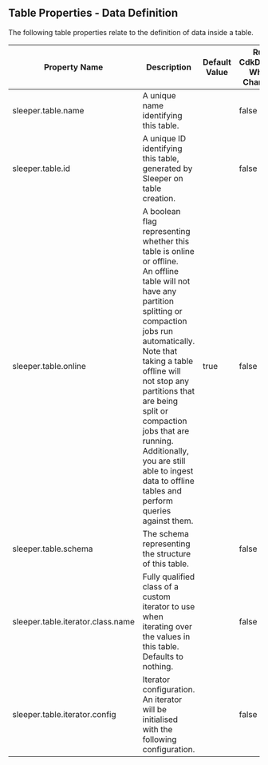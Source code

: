 ## Table Properties - Data Definition

The following table properties relate to the definition of data inside a table.

| Property Name                     | Description                                                                                                                                                                                                                                                                                                                                                                                         | Default Value | Run CdkDeploy When Changed |
|-----------------------------------|-----------------------------------------------------------------------------------------------------------------------------------------------------------------------------------------------------------------------------------------------------------------------------------------------------------------------------------------------------------------------------------------------------|---------------|----------------------------|
| sleeper.table.name                | A unique name identifying this table.                                                                                                                                                                                                                                                                                                                                                               |               | false                      |
| sleeper.table.id                  | A unique ID identifying this table, generated by Sleeper on table creation.                                                                                                                                                                                                                                                                                                                         |               | false                      |
| sleeper.table.online              | A boolean flag representing whether this table is online or offline.<br>An offline table will not have any partition splitting or compaction jobs run automatically.<br>Note that taking a table offline will not stop any partitions that are being split or compaction jobs that are running. Additionally, you are still able to ingest data to offline tables and perform queries against them. | true          | false                      |
| sleeper.table.schema              | The schema representing the structure of this table.                                                                                                                                                                                                                                                                                                                                                |               | false                      |
| sleeper.table.iterator.class.name | Fully qualified class of a custom iterator to use when iterating over the values in this table. Defaults to nothing.                                                                                                                                                                                                                                                                                |               | false                      |
| sleeper.table.iterator.config     | Iterator configuration. An iterator will be initialised with the following configuration.                                                                                                                                                                                                                                                                                                           |               | false                      |

